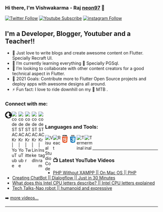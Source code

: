 ### Hi there, I'm Vishwakarma - Raj [neon97][website] 👋



[![Twitter Follow](https://img.shields.io/twitter/follow/raj_flutteroid?color=1DA1F2&logo=twitter&style=for-the-badge)](https://twitter.com/raj_flutteroid)
[![Youtube Subscribe](https://img.shields.io/youtube/channel/subscribers/UCRhmjCnvOgULTzEFe-Jpfdw?color=red&label=Edutech%20Load&logo=youtube&logoColor=red&style=for-the-badge)](https://www.youtube.com/channel/UCRhmjCnvOgULTzEFe-Jpfdw?sub_confiration=1)
[![instagram Follow](https://img.shields.io/badge/Instagram-E4405F?style=for-the-badge&logo=instagram&logoColor=white)](https://www.youtube.com/channel/UCRhmjCnvOgULTzEFe-Jpfdw?sub_confiration=1)





## I'm a Developer, Blogger, Youtuber and a Teacher!!

- 🔭 Just love to write blogs and create awesome content on Flutter. Specially Recraft UI.
- 🌱 I’m currently learning everything 🤣 Specially PGSql.
- 👯 I’m looking to collaborate with other content creators for a good technical aspect in Flutter.
- 🥅 2021 Goals: Contribute more to Flutter Open Source projects and deploy apps with awesome designs all around.
- ⚡ Fun fact: I love to ride downhill on my 🚴 MTB .

### Connect with me:

[<img align="left" alt="codeSTACKr.com" width="22px" src="https://raw.githubusercontent.com/iconic/open-iconic/master/svg/globe.svg" />][website]
[<img align="left" alt="codeSTACKr | YouTube" width="22px" src="https://cdn.jsdelivr.net/npm/simple-icons@v3/icons/youtube.svg" />][youtube]
[<img align="left" alt="codeSTACKr | YouTube" width="22px" src="https://cdn.iconscout.com/icon/free/png-512/medium-47-433328.png" />][medium]
[<img align="left" alt="codeSTACKr | Twitter" width="22px" src="https://cdn.jsdelivr.net/npm/simple-icons@v3/icons/twitter.svg" />][twitter]
[<img align="left" alt="codeSTACKr | LinkedIn" width="22px" src="https://cdn.jsdelivr.net/npm/simple-icons@v3/icons/linkedin.svg" />][linkedin]
[<img align="left" alt="codeSTACKr | Instagram" width="22px" src="https://cdn.jsdelivr.net/npm/simple-icons@v3/icons/instagram.svg" />][instagram]

<br />

### Languages and Tools:

[<img align="left" alt="Visual Studio Code" width="26px" src="https://res.cloudinary.com/startup-grind/image/upload/c_fill,dpr_2.0,f_auto,g_center,h_500,q_auto:good,w_500/v1/gcs/platform-data-dsc/events/flutter-logo-5086DD11C5-seeklogo.com__NkK2lKq.png" />][flutterdesign]
[<img align="left" alt="React" width="26px" src="https://miro.medium.com/max/664/1*Xm96KtLeIAAMtAYWcr1-MA.png" />][flutterweb]
[<img align="left" alt="HTML5" width="26px" src="https://raw.githubusercontent.com/github/explore/80688e429a7d4ef2fca1e82350fe8e3517d3494d/topics/html/html.png" />][htmlplaylist]
[<img align="left" alt="CSS3" width="26px" src="https://raw.githubusercontent.com/github/explore/80688e429a7d4ef2fca1e82350fe8e3517d3494d/topics/css/css.png" />][cssplaylist]
[<img align="left" alt="Terminal" width="26px" src="https://p.kindpng.com/picc/s/476-4768341_javascript-logo-number-angularjs-node-javascript-transparent-background.png" />][jsplaylist]
[<img align="left" alt="Terminal" width="26px" src="https://5.imimg.com/data5/TK/YX/MK/SELLER-1943297/data-structures-training-in-gurgaon-500x500.png" />][datastructure]
<br />
<br />

---

### 📺 Latest YouTube Videos

<!-- YOUTUBE:START -->
- [PHP Without XAMPP || On Mac OS || PHP](https://www.youtube.com/watch?v=UB95TBWvQQE)
- [Creating ChatBot || Dialogflow || Just in 30 Minutes](https://www.youtube.com/watch?v=0SDfi3JvacE)
- [What does this Intel CPU letters describe? || Intel CPU letters explained](https://www.youtube.com/watch?v=GMhtT_eh28k)
- [Tech Talks-Nao robot || humanoid and expressive](https://www.youtube.com/watch?v=FrxO9_78Dx4)
<!-- YOUTUBE:END -->

➡️ [more videos...](https://youtube.com/c/edutechload)

<!-- --- -->
<!-- 
### 📕 Latest Blog Posts -->

<!-- BLOG-POST-LIST:START -->
<!-- - [Microinteractions: Password Validation Animation](https://dev.to/codestackr/microinteractions-password-validation-animation-5629)
- [Notion + YouTube - A Powerful Combination for Productivity](https://dev.to/codestackr/notion-youtube-a-powerful-combination-for-productivity-1def)
- [Regular Expressions (RegEx) Crash Course](https://dev.to/codestackr/regular-expressions-regex-crash-course-248n)
- [Emmet Part 2 - Advanced](https://dev.to/codestackr/emmet-part-2-advanced-4c65)
- [Deno 1.0 Released! (Easy) REST API Example](https://dev.to/codestackr/deno-1-0-released-easy-rest-api-example-2fbl) -->
<!-- BLOG-POST-LIST:END -->

<!-- ➡️ [more blog posts...](https://codestackr.com) -->

---

<!-- <details>
  <summary>:zap: Recent GitHub Activity</summary> -->
  
<!--START_SECTION:activity-->
<!-- 1. 💪 Opened PR [#259](https://github.com/florinpop17/app-ideas/pull/259) in [florinpop17/app-ideas](https://github.com/florinpop17/app-ideas)
2. 🎉 Merged PR [#13](https://github.com/codeSTACKr/codeSTACKr/pull/13) in [codeSTACKr/codeSTACKr](https://github.com/codeSTACKr/codeSTACKr)
3. 💪 Opened PR [#13](https://github.com/codeSTACKr/codeSTACKr/pull/13) in [codeSTACKr/codeSTACKr](https://github.com/codeSTACKr/codeSTACKr)
4. 🎉 Merged PR [#12](https://github.com/codeSTACKr/codeSTACKr/pull/12) in [codeSTACKr/codeSTACKr](https://github.com/codeSTACKr/codeSTACKr)
5. 💪 Opened PR [#12](https://github.com/codeSTACKr/codeSTACKr/pull/12) in [codeSTACKr/codeSTACKr](https://github.com/codeSTACKr/codeSTACKr) -->
<!--END_SECTION:activity-->

<!-- </details>

<details>
  <summary>:zap: GitHub Stats</summary>

  <img align="left" alt="codeSTACKr's GitHub Stats" src="https://github-readme-stats.codestackr.vercel.app/api?username=codeSTACKr&show_icons=true&hide_border=true" />

</details> -->

[website]: https://neon97.github.io/devInfo/
[twitter]: https://twitter.com/Vishwak10925695
[medium]:https://medium.com/@dc.vishwakarma.raj
[youtube]: https://www.youtube.com/c/EduTechLoad
[instagram]: https://www.instagram.com/edutech_load_official/
[linkedin]: https://www.linkedin.com/in/raj-vishwakarma0159/
[flutterplaylist]: https://www.youtube.com/watch?v=kd1CLYLymbI&list=PLUAmoeLDeXnXmV0xnNMpeec44M9EpNkiz
[flutterdesign]:https://www.youtube.com/watch?v=PsBYW15wbmw&list=PLUAmoeLDeXnWKLuEUCfYPBbTqq1V7zrNe&index=1
[flutterweb]:https://www.youtube.com/playlist?list=PLUAmoeLDeXnUe2rpe9RU-GfcDYCepIk44
[htmlplaylist]: https://www.youtube.com/watch?v=qHvN8uNsINU&list=PLUAmoeLDeXnWI6dSDhp7vWko_hk3oJ6gJ
[dialogflow]: https://www.youtube.com/watch?v=0SDfi3JvacE&list=PLUAmoeLDeXnWD0LMIjYWRn-KgtaJuPXzU&index=9
[cssplaylist]: https://www.youtube.com/watch?v=YclrXtzL_X8&list=PLUAmoeLDeXnUuwM_g3-MgDNLgE8EQyXRl
[jsplaylist]:https://www.youtube.com/watch?v=S8nIMz3klAg&list=PLUAmoeLDeXnXmwOuKnkPVgdE1PnFD7O1a
[datastructure]:https://www.youtube.com/playlist?list=PLUAmoeLDeXnUlMv3axuGF38V9fYVtw6xA
